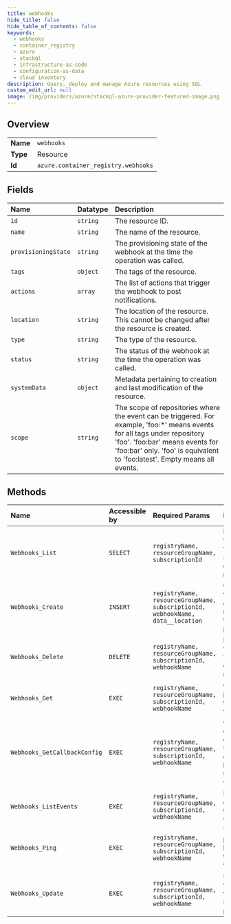 ```yaml
---
title: webhooks
hide_title: false
hide_table_of_contents: false
keywords:
  - webhooks
  - container_registry
  - azure    
  - stackql
  - infrastructure-as-code
  - configuration-as-data
  - cloud inventory
description: Query, deploy and manage Azure resources using SQL
custom_edit_url: null
image: /img/providers/azure/stackql-azure-provider-featured-image.png
---
```

  
    

## Overview
<table><tbody>
<tr><td><b>Name</b></td><td><code>webhooks</code></td></tr>
<tr><td><b>Type</b></td><td>Resource</td></tr>
<tr><td><b>Id</b></td><td><code>azure.container_registry.webhooks</code></td></tr>
</tbody></table>

## Fields
| Name | Datatype | Description |
|:-----|:---------|:------------|
| `id` | `string` | The resource ID. |
| `name` | `string` | The name of the resource. |
| `provisioningState` | `string` | The provisioning state of the webhook at the time the operation was called. |
| `tags` | `object` | The tags of the resource. |
| `actions` | `array` | The list of actions that trigger the webhook to post notifications. |
| `location` | `string` | The location of the resource. This cannot be changed after the resource is created. |
| `type` | `string` | The type of the resource. |
| `status` | `string` | The status of the webhook at the time the operation was called. |
| `systemData` | `object` | Metadata pertaining to creation and last modification of the resource. |
| `scope` | `string` | The scope of repositories where the event can be triggered. For example, 'foo:*' means events for all tags under repository 'foo'. 'foo:bar' means events for 'foo:bar' only. 'foo' is equivalent to 'foo:latest'. Empty means all events. |
## Methods
| Name | Accessible by | Required Params | Description |
|:-----|:--------------|:----------------|:------------|
| `Webhooks_List` | `SELECT` | `registryName, resourceGroupName, subscriptionId` | Lists all the webhooks for the specified container registry. |
| `Webhooks_Create` | `INSERT` | `registryName, resourceGroupName, subscriptionId, webhookName, data__location` | Creates a webhook for a container registry with the specified parameters. |
| `Webhooks_Delete` | `DELETE` | `registryName, resourceGroupName, subscriptionId, webhookName` | Deletes a webhook from a container registry. |
| `Webhooks_Get` | `EXEC` | `registryName, resourceGroupName, subscriptionId, webhookName` | Gets the properties of the specified webhook. |
| `Webhooks_GetCallbackConfig` | `EXEC` | `registryName, resourceGroupName, subscriptionId, webhookName` | Gets the configuration of service URI and custom headers for the webhook. |
| `Webhooks_ListEvents` | `EXEC` | `registryName, resourceGroupName, subscriptionId, webhookName` | Lists recent events for the specified webhook. |
| `Webhooks_Ping` | `EXEC` | `registryName, resourceGroupName, subscriptionId, webhookName` | Triggers a ping event to be sent to the webhook. |
| `Webhooks_Update` | `EXEC` | `registryName, resourceGroupName, subscriptionId, webhookName` | Updates a webhook with the specified parameters. |
